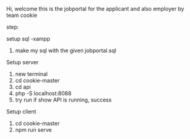 Hi, welcome this is the jobportal for the applicant and also employer by team cookie

step:

setup sql -xampp
1. make my sql with the given jobportal.sql
   
Setup server
1. new terminal
2. cd cookie-master
3. cd api
4. php -S localhost:8088
5. try run if show API is running, success

Setup client
1. cd cookie-master
2. npm run serve
